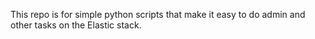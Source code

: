 This repo is for simple python scripts that make it easy to do admin and other tasks on the Elastic stack.
